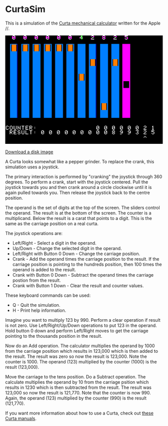 CurtaSim
========

This is a simulation of the [Curta mechanical calculator](https://en.wikipedia.org/wiki/Curta) written for the Apple //.

![CurtaSim Screenshot](/curta.png "CurtaSim Screenshot")

[Download a disk image](https://github.com/jeremysrand/CurtaSim/releases/download/1.1/curta.dsk)

A Curta looks somewhat like a pepper grinder.  To replace the crank, this simulation uses a joystick.

The primary interaction is performed by "cranking" the joystick through 360 degrees.  To perform a crank, start with the joystick centered.  Pull the joystick towards you and then crank around a circle clockwise until it is again pulled towards you.  Then release the joystick back to the centre position.

The operand is the set of digits at the top of the screen.  The sliders control the operand.  The result is at the bottom of the screen.  The counter is a multiplicand.  Below the result is a carat that points to a digit.  This is the same as the carriage position on a real curta.

The joystick operations are:
   * Left/Right - Select a digit in the operand.
   * Up/Down - Change the selected digit in the operand.
   * Left/Right with Button 0 Down - Change the carriage position.
   * Crank - Add the operand times the carriage position to the result.  If the carriage position is pointing to the hundreds position, then 100 times the operand is added to the result.
   * Crank with Button 0 Down - Subtract the operand times the carriage postion from the result.
   * Crank with Button 1 Down - Clear the result and counter values.

These keyboard commands can be used:
   * Q - Quit the simulation.
   * H - Print help information.

Imagine you want to multiply 123 by 990.  Perform a clear operation if result is not zero.  Use Left/Right/Up/Down operations to put 123 in the operand.  Hold button 0 down and perform Left/Right moves to get the carriage pointing to the thousands position in the result.

Now do an Add operation.  The calculator multiplies the operand by 1000 from the carriage position which results in 123,000 which is then added to the result.  The result was zero so now the result is 123,000.  Note the counter is 1000.  The operand (123) multiplied by the counter (1000) is the result (123,000).

Move the carriage to the tens position.  Do a Subtract operation.  The calculate multiplies the operand by 10 from the carriage psition which results in 1230 which is then subtracted from the result.  The result was 123,000 so now the result is 121,770.  Note that the counter is now 990.  Again, the operand (123) multiplied by the counter (990) is the result (121,770).

If you want more information about how to use a Curta, check out [these Curta manuals](http://www.curtamania.com/curta/code/curta_manuals.html).
